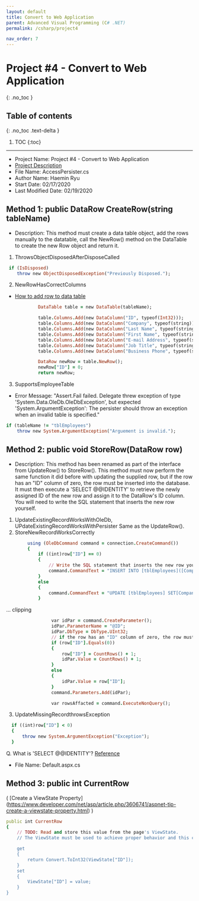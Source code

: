 ```yaml
---
layout: default
title: Convert to Web Application
parent: Advanced Visual Programming (C# .NET)
permalink: /csharp/project4

nav_order: 7
---
```


# Project #4 - Convert to Web Application
{: .no_toc }

## Table of contents
{: .no_toc .text-delta }

1. TOC
{:toc}

--- 
 * Project Name: Project #4 - Convert to Web Application
 * [Project Description](../../assets/files/021720_Csharp_Project4_Convert_to_Web_Application.pdf)
 * File Name: AccessPersister.cs
 * Author Name: Haemin Ryu
 * Start Date: 02/17/2020
 * Last Modified Date: 02/19/2020


## Method 1: public DataRow CreateRow(string tableName)
- Description: This method must create a data table object, add the rows manually to the datatable, 
call the NewRow() method on the DataTable to create the new Row object and return it. 
1. ThrowsObjectDisposedAfterDisposeCalled

```ruby
 if (IsDisposed)
    throw new ObjectDisposedException("Previously Disposed."); 
```

2. NewRowHasCorrectColumns
* [How to add row to data table](https://forums.asp.net/t/1448166.aspx?how+to+add+row+to+data+table)
```ruby
            DataTable table = new DataTable(tableName);

            table.Columns.Add(new DataColumn("ID", typeof(Int32)));
            table.Columns.Add(new DataColumn("Company", typeof(string)));
            table.Columns.Add(new DataColumn("Last Name", typeof(string)));
            table.Columns.Add(new DataColumn("First Name", typeof(string)));
            table.Columns.Add(new DataColumn("E-mail Address", typeof(string)));
            table.Columns.Add(new DataColumn("Job Title", typeof(string)));
            table.Columns.Add(new DataColumn("Business Phone", typeof(string)));

            DataRow newRow = table.NewRow();
            newRow["ID"] = 0;
            return newRow;
```

3. SupportsEmployeeTable 
* Error Message: "Assert.Fail failed. Delegate threw exception of type 'System.Data.OleDb.OleDbException', but expected 'System.ArgumentException': The persister should throw an exception when an invalid table is specified."
```ruby
if (tableName != "tblEmployees")
    throw new System.ArgumentException("Arguement is invalid.");
```
## Method 2: public void StoreRow(DataRow row)
- Description: This method has been renamed as part of the interface from UpdateRow() to StoreRow(). 
This method must now perform the same function it did before with updating the supplied row,
but if the row has an "ID" column of zero, the row must be inserted into the database. 
It must then execute a 'SELECT @@IDENTITY' to retrieve the newly assigned ID of the new row and assign it to the DataRow's ID column. 
You will need to write the SQL statement that inserts the new row yourself. 
1. UpdateExistingRecordWorksWithOleDb, UPdateExistingRecordWorksWithPersister
Same as the UpdateRow(). 
2. StoreNewRecordWorksCorrectly
```ruby
        using (OleDbCommand command = connection.CreateCommand())
        {
            if ((int)row["ID"] == 0)
            {
                // Write the SQL statement that inserts the new row yourself. 
                command.CommandText = "INSERT INTO [tblEmployees]([Company], [Last Name], [First Name], [E-mail Address], [Job Title], [Business Phone], [ID]) VALUES(@Company, @FirstName, @LastName, @EmailAddress, @JobTitle, @BusinessPhone, @ID)";
            }
            else
            {
                command.CommandText = "UPDATE [tblEmployees] SET[Company] = @Company, [Last Name] = @LastName,[First Name] = @FirstName,[E-mail Address] = @EmailAddress,[Job Title] = @JobTitle,[Business Phone] = @BusinessPhone WHERE [ID] = @ID";
            }
```
... clipping 
```ruby
                 var idPar = command.CreateParameter();
                 idPar.ParameterName = "@ID";
                 idPar.DbType = DbType.UInt32;
                 // if the row has an "ID" column of zero, the row must be inserted into the database.
                 if (row["ID"].Equals(0))
                 {
                     row["ID"] = CountRows() + 1;
                     idPar.Value = CountRows() + 1;
                 }
                 else
                 {
                     idPar.Value = row["ID"];
                 }
                 command.Parameters.Add(idPar);

                 var rowsAffacted = command.ExecuteNonQuery();
```

3. UpdateMissingRecordthrowsException
```ruby
  if ((int)row["ID"] < 0)       
  {
      throw new System.ArgumentException("Exception");
  }
```

Q. What is 'SELECT @@IDENTITY'?
[Reference](https://dba.stackexchange.com/questions/4696/why-is-select-identity-returning-a-decimal)

 * File Name: Default.aspx.cs
## Method 3: public int CurrentRow 
( [Create a ViewState Property] (https://www.developer.com/net/asp/article.php/3606741/aspnet-tip-create-a-viewstate-property.html) )
```ruby
public int CurrentRow
{
    // TODO: Read and store this value from the page's ViewState. 
    // The ViewState must be used to achieve proper behavior and this cannot use a standard getter 

    get
    {
        return Convert.ToInt32(ViewState["ID"]);
    }
    set
    {
        ViewState["ID"] = value; 
    }
}
 ```
